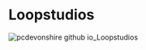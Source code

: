 # Loopstudios
![pcdevonshire github io_Loopstudios](https://user-images.githubusercontent.com/26810183/137054068-9b4e3f04-7fea-4c13-8c01-8c2b8866f493.png)
